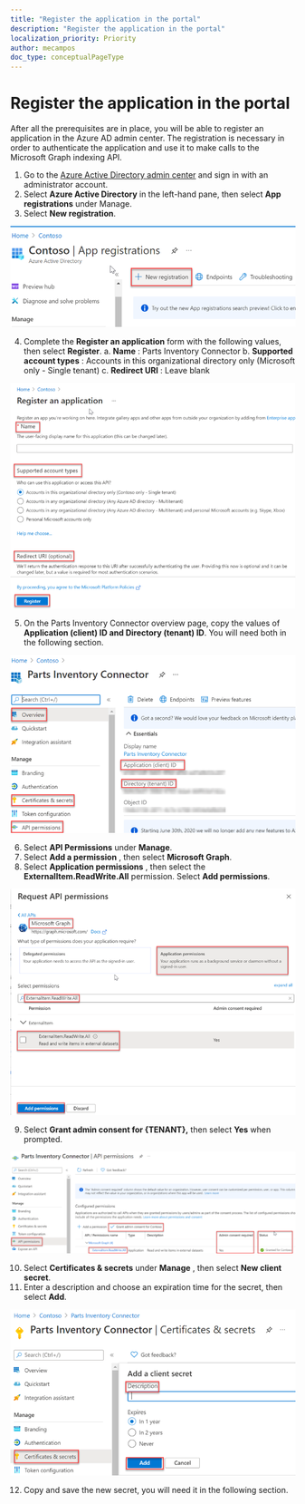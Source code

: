 ```yaml
---
title: "Register the application in the portal"
description: "Register the application in the portal"
localization_priority: Priority
author: mecampos
doc_type: conceptualPageType
---
```


# Register the application in the portal

<!-- markdownlint-disable MD002 MD041 -->

After all the prerequisites are in place, you will be able to register an application in the Azure AD admin center. The registration is necessary in order to authenticate the application and use it to make calls to the Microsoft Graph indexing API.

1. Go to the [Azure Active Directory admin center](https://aad.portal.azure.com/) and sign in with an administrator account.
2. Select **Azure Active Directory** in the left-hand pane, then select **App registrations** under Manage.
3. Select **New registration**.

![Screenshot showing the "app registrations" section](images/connectors-images/build2.png)

4. Complete the **Register an application** form with the following values, then select **Register**.
  a. **Name** : Parts Inventory Connector
  b. **Supported account types** : Accounts in this organizational directory only (Microsoft only - Single tenant)
  c. **Redirect URI** : Leave blank

![Screenshot showing the "register an application" section](images/connectors-images/build3-contoso-register-app.png)

5. On the Parts Inventory Connector overview page, copy the values of **Application (client) ID and Directory (tenant) ID**. You will need both in the following section.

![Screenshot showing the "parts inventory connector" section](images/connectors-images/build3-contoso-partsinv.png)

6. Select **API Permissions** under **Manage**.
7. Select **Add a permission** , then select **Microsoft Graph**.
8. Select **Application permissions** , then select the **ExternalItem.ReadWrite.All** permission. Select **Add permissions**.

![Screenshot showing the "request API permissions" section](images/connectors-images/build4.png)

9. Select **Grant admin consent for {TENANT},** then select **Yes** when prompted.

![Screenshot showing the "parts inventory connector api permissions" section](images/connectors-images/build5.png)

10. Select **Certificates &amp; secrets** under **Manage** , then select **New client secret**.
11. Enter a description and choose an expiration time for the secret, then select **Add**.

![Screenshot showing the "parts inventory connector certs and secrets" section](images/connectors-images/build6.png)

12. Copy and save the new secret, you will need it in the following section.
